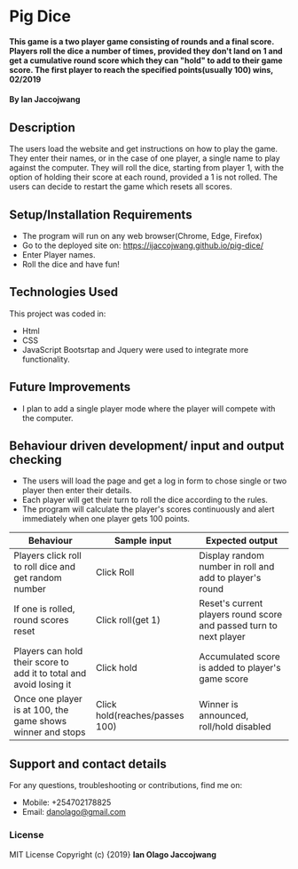 # Pig Dice
#### This game is a two player game consisting of rounds and a final score. Players roll the dice a number of times, provided they don't land on 1 and get a cumulative round score which they can "hold" to add to their game score. The first player to reach the specified points(usually 100) wins, 02/2019
#### By **Ian Jaccojwang**
## Description
The users load the website and get instructions on how to play the game. They enter their names, or in the case of one player, a single name to play against the computer. They will roll the dice, starting from player 1, with the option of holding their score at each round, provided a 1 is not rolled. The users can decide to restart the game which resets all scores.
## Setup/Installation Requirements
* The program will run on any web browser(Chrome, Edge, Firefox)
* Go to the deployed site on: https://ijaccojwang.github.io/pig-dice/
* Enter Player names.
* Roll the dice and have fun!
## Technologies Used
This project was coded in:
* Html
* CSS
* JavaScript
Bootsrtap and Jquery were used to integrate more functionality.
## Future Improvements
* I plan to add a single player mode where the player will compete with the computer.
## Behaviour driven development/ input and output checking
* The users will load the page and get a log in form to chose single or two player then enter their details.
* Each player will get their turn to roll the dice according to the rules.
* The program will calculate the player's scores continuously and alert immediately when one player gets 100 points.

| Behaviour                                                           | Sample input                   | Expected output                                                    |
|---------------------------------------------------------------------|--------------------------------|--------------------------------------------------------------------|
| Players click roll to roll dice and get random number               | Click Roll                     | Display random number in roll and add to player's round            |
| If one is rolled, round scores reset                                | Click roll(get 1)              | Reset's current players round score and passed turn to next player |
| Players can hold their score to add it to total and avoid losing it | Click hold                     | Accumulated score is added to player's game score                  |
| Once one player is at 100, the game shows winner and stops          | Click hold(reaches/passes 100) | Winner is announced, roll/hold disabled                            |
## Support and contact details
For any questions, troubleshooting or contributions,  find me on:
* Mobile: +254702178825
* Email: danolago@gmail.com
### License
MIT License
Copyright (c) {2019} **Ian Olago Jaccojwang**
